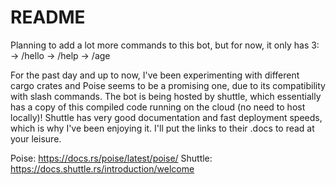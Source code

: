 # README
Planning to add a lot more commands to this bot, but for now, it only has 3:
-> /hello
-> /help
-> /age

For the past day and up to now, I've been experimenting with different cargo crates and Poise seems to be a promising one, due to its compatibility with slash commands.
The bot is being hosted by shuttle, which essentially has a copy of this compiled code running on the cloud (no need to host locally)!
Shuttle has very good documentation and fast deployment speeds, which is why I've been enjoying it. I'll put the links to their .docs to read at your leisure.

Poise: https://docs.rs/poise/latest/poise/
Shuttle: https://docs.shuttle.rs/introduction/welcome
